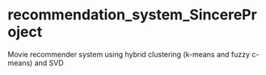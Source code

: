 # recommendation_system_SincereProject
Movie recommender system using hybrid clustering (k-means and fuzzy c-means) and SVD
